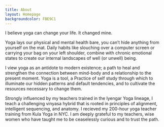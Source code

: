 ```yaml
---
title: About
layout: Homepage
backgroundcolor: FBE9C1
---
```


I believe yoga can change your life. It changed mine. 

Yoga lays our physical and mental health bare, you can’t hide anything from yourself on the mat. Daily habits like slouching over a computer screen or carrying your bag on your left shoulder, combine with chronic emotional states to create our internal landscapes of well (or unwell) being. 

I view yoga as an antidote to modern existence; a path to heal and strengthen the connection between mind-body and a relationship to the present moment. Yoga is a tool, a Practice of self study through which to illuminate our hidden patterns and default tendencies, and to cultivate the resources necessary to change them. 

Strongly influenced by my teachers trained in the Iyengar Yoga lineage, I teach a challenging vinyasa hybrid that is rooted in principles of alignment, intelligent sequencing, and anatomy. I recieved my 200-hour yoga teacher training from Kula Yoga in NYC. I am deeply grateful to my teachers, wise women who have taught me to be ceaselessly curious and to trust the path. 
